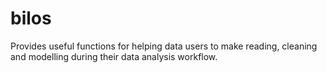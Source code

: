 # bilos

Provides useful functions for helping data users to make reading, cleaning and modelling during their data analysis workflow.
